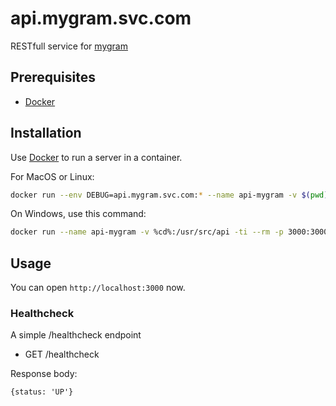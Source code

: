 # api.mygram.svc.com

RESTfull service for [mygram](https://gitlab.com/romanmatolych/mygram.com)

## Prerequisites

- [Docker](https://www.docker.com/)

## Installation

Use [Docker](https://www.docker.com/) to run a server in a container.

For MacOS or Linux:

```bash
docker run --env DEBUG=api.mygram.svc.com:* --name api-mygram -v $(pwd):/usr/src/api -ti --rm -p 3000:3000 -w /usr/src/api node:8.15-alpine npm start
```

On Windows, use this command:

```bash
docker run --name api-mygram -v %cd%:/usr/src/api -ti --rm -p 3000:3000 -w /usr/src/api node:8.15-alpine set DEBUG=api.mygram.svc.com:* & npm start
```

## Usage

You can open `http://localhost:3000` now.

### Healthcheck

A simple /healthcheck endpoint

- GET /healthcheck

Response body:

`{status: 'UP'}`
